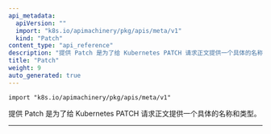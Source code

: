 ```yaml
---
api_metadata:
  apiVersion: ""
  import: "k8s.io/apimachinery/pkg/apis/meta/v1"
  kind: "Patch"
content_type: "api_reference"
description: "提供 Patch 是为了给 Kubernetes PATCH 请求正文提供一个具体的名称和类型。"
title: "Patch"
weight: 9
auto_generated: true
---
```






`import "k8s.io/apimachinery/pkg/apis/meta/v1"`


提供 Patch 是为了给 Kubernetes PATCH 请求正文提供一个具体的名称和类型。

<hr>





